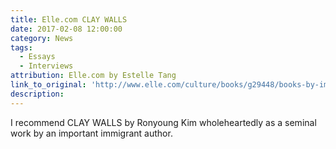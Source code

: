 ```yaml
---
title: Elle.com CLAY WALLS
date: 2017-02-08 12:00:00
category: News
tags:
  - Essays
  - Interviews
attribution: Elle.com by Estelle Tang
link_to_original: 'http://www.elle.com/culture/books/g29448/books-by-immigrant-authors/'
description:
---
```



I recommend CLAY WALLS by Ronyoung Kim wholeheartedly as a seminal work by an important immigrant author.